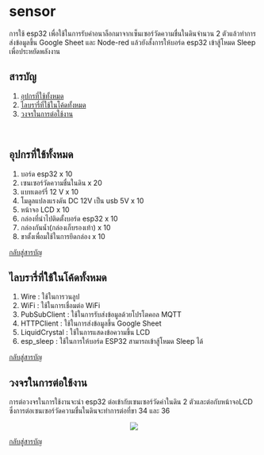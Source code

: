 # sensor
การใช้ esp32 เพื่อใช้ในการรับค่าอนาล็อกมาจากเซ็นเซอร์วัดความชื่นในดินจำนวน 2 ตัวแล้วทำการส่งข้อมูลขึ้น Google Sheet และ Node-red แล้วยังสั้งการให้บอร์ด esp32 เข้าสู้โหมด Sleep เพื่อประหยัดพลังงาน

## <a name="content"></a> สารบัญ  
1. [อุปกรที่ใช้ทั้งหมด](#อุปกร)
2. [ไลบรารี่ที่ใช้ในโค้ดทั้งหมด](#libra)
3. [วงจรในการต่อใช้งาน](#Hardware)
<br/>

## <a name="อุปกร"></a> อุปกรที่ใช้ทั้งหมด
1. บอร์ด esp32 x 10
2. เซนเซอร์วัดความชื่นในดิน x 20
3. แบทเตอร์รี่ 12 V x 10
4. โมดูลแปลงแรงดัน DC 12V เป็น usb 5V x 10
5. หน้าจอ LCD x 10
6. กล่องที่นำไปติดตั้งบอร์ด esp32 x 10
7. กล่องกันน้ำ(กล่องเก็บรองเท้า) x 10
8. ขาตั้งเพื่อมใช้ในการยึดกล่อง x 10

[กลับสู่สารบัญ](#content)
<br/>

## <a name="libra"></a> ไลบรารี่ที่ใช้ในโค้ดทั้งหมด
1. Wire : ใช้ในการวนลูป
2. WiFi : ใช้ในการเชื่อมต่อ WiFi
3. PubSubClient : ใช้ในการรับส่งข้อมูลด้วยโปรโตคอล MQTT
4. HTTPClient : ใช้ในการส่งข้อมูลขึ้น Google Sheet
5. LiquidCrystal : ใช้ในการแสดงข้อความขึ้น LCD
6. esp_sleep : ใช้ในการให้บอร์ด ESP32 สามารถเข้าสู้โหมด Sleep ได้

[กลับสู่สารบัญ](#content)
<br/>

## <a name="Hardware"></a> วงจรในการต่อใช้งาน
การต่อวงจรในการใช้งานจะนำ esp32 ต่อเข้ากับเซนเซอร์วัดค่าในดิน 2 ตัวและต่อกับหน้าจอLCD ซึ่งการต่อเซนเซอร์วัดความชื่นในดินจะทำการต่อที่ขา 34 และ 36
<p align="center">
  <img src=https://github.com/user-attachments/assets/a1acf8f4-98cc-477c-8488-59b5196341ee>
</p>

[กลับสู่สารบัญ](#content)


<br/>
